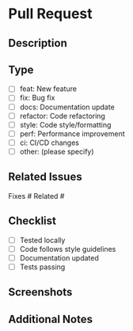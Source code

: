 # Pull Request

## Description
<!-- Brief description of your changes -->

## Type
- [ ] feat: New feature
- [ ] fix: Bug fix
- [ ] docs: Documentation update
- [ ] refactor: Code refactoring
- [ ] style: Code style/formatting
- [ ] perf: Performance improvement
- [ ] ci: CI/CD changes
- [ ] other: (please specify)

## Related Issues
Fixes #
Related #

## Checklist
- [ ] Tested locally
- [ ] Code follows style guidelines
- [ ] Documentation updated
- [ ] Tests passing

## Screenshots
<!-- If applicable, add screenshots -->

## Additional Notes
<!-- Any extra context -->
